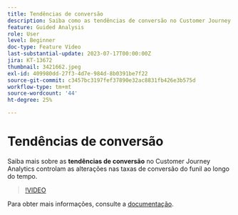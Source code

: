 ```yaml
---
title: Tendências de conversão
description: Saiba como as tendências de conversão no Customer Journey Analytics controlam as alterações nas taxas de conversão de funil ao longo do tempo.
feature: Guided Analysis
role: User
level: Beginner
doc-type: Feature Video
last-substantial-update: 2023-07-17T00:00:00Z
jira: KT-13672
thumbnail: 3421662.jpeg
exl-id: 409980dd-27f3-4d7e-984d-8b0391be7f22
source-git-commit: c3457bc3197fef37890e32ac8831fb426e3b575d
workflow-type: tm+mt
source-wordcount: '44'
ht-degree: 25%

---
```


# Tendências de conversão

Saiba mais sobre as **tendências de conversão** no Customer Journey Analytics controlam as alterações nas taxas de conversão do funil ao longo do tempo.

>[!VIDEO](https://video.tv.adobe.com/v/3421662/?learn=on)

Para obter mais informações, consulte a [documentação](https://experienceleague.adobe.com/docs/analytics-platform/using/guided-analysis/funnel/conversion-trends.html).
